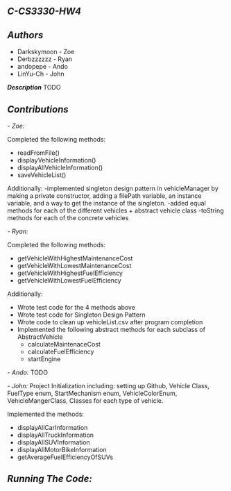 **_C-CS3330-HW4_**
------------------------------

_**Authors**_
------------------------------
- Darkskymoon - Zoe
- Derbzzzzzz - Ryan
- andopepe - Ando
- LinYu-Ch - John

**_Description_**
TODO

**_Contributions_**
----------------------------
_- Zoe:_

Completed the following methods:
- readFromFile()
- displayVehicleInformation()
- displayAllVehicleInformation()
- saveVehicleList()

Additionally:
-implemented singleton design pattern in vehicleManager by making a private constructor, adding a filePath variable, an instance variable, and a way to get the instance of the singleton.
-added equal methods for each of the different vehicles + abstract vehicle class
-toString methods for each of the concrete vehicles

_- Ryan:_  
    
Completed the following methods:  
-  getVehicleWithHighestMaintenanceCost  
-  getVehicleWithLowestMaintenanceCost  
-  getVehicleWithHighestFuelEfficiency  
-  getVehicleWithLowestFuelEfficiency  

Additionally:  
- Wrote test code for the 4 methods above  
- Wrote test code for Singleton Design Pattern  
- Wrote code to clean up vehicleList.csv after program completion  
- Implemented the following abstract methods for each subclass of   AbstractVehicle  
    * calculateMaintenaceCost  
    * calculateFuelEfficiency  
    * startEngine  

_- Ando:_
TODO
  
_- John:_
Project Initialization including: setting up Github, Vehicle Class, FuelType enum, StartMechanism enum, VehicleColorEnum, VehicleMangerClass, Classes for each type of vehicle. 

Implemented the methods:
-    displayAllCarInformation
-    displayAllTruckInformation
-    displayAllSUVInformation
-    displayAllMotorBikeInformation
-    getAverageFuelEfficiencyOfSUVs

_**Running The Code:**_
--------------------------

